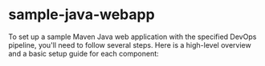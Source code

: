 # sample-java-webapp
To set up a sample Maven Java web application with the specified DevOps pipeline, you'll need to follow several steps. Here is a high-level overview and a basic setup guide for each component:
